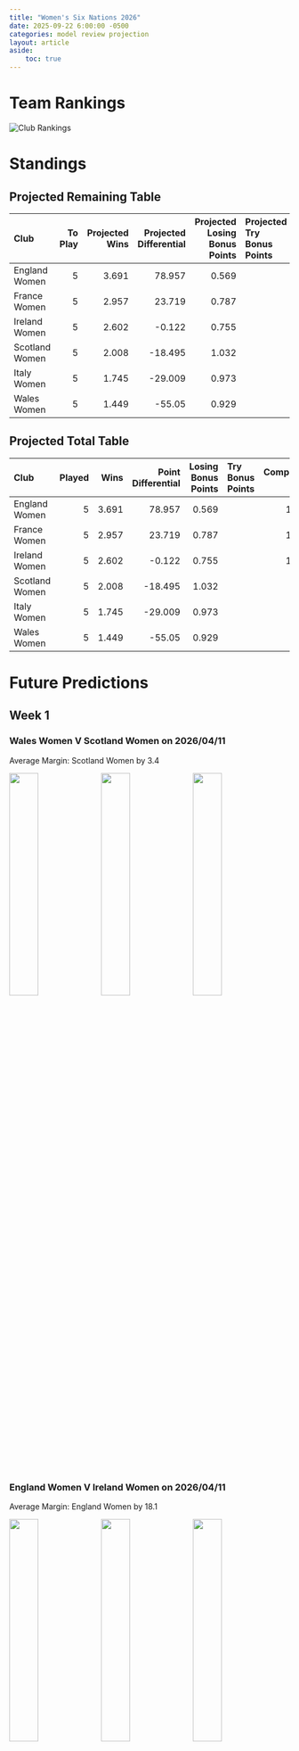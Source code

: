 ```yaml
---  
title: "Women's Six Nations 2026"  
date: 2025-09-22 6:00:00 -0500  
categories: model review projection  
layout: article  
aside:  
    toc: true  
---
```

# Team Rankings


![Club Rankings](plots/rankings_Womens_Six_Nations_2026.png)
# Standings

## Projected Remaining Table


| Club           |   To Play |   Projected Wins |   Projected Differential |   Projected Losing Bonus Points | Projected Try Bonus Points   |   Projected Competition Points |
|:---------------|----------:|-----------------:|-------------------------:|--------------------------------:|:-----------------------------|-------------------------------:|
| England Women  |         5 |            3.691 |                   78.957 |                           0.569 |                              |                         15.661 |
| France Women   |         5 |            2.957 |                   23.719 |                           0.787 |                              |                         12.969 |
| Ireland Women  |         5 |            2.602 |                   -0.122 |                           0.755 |                              |                         11.515 |
| Scotland Women |         5 |            2.008 |                  -18.495 |                           1.032 |                              |                          9.442 |
| Italy Women    |         5 |            1.745 |                  -29.009 |                           0.973 |                              |                          8.333 |
| Wales Women    |         5 |            1.449 |                  -55.05  |                           0.929 |                              |                          7.125 |



## Projected Total Table


| Club           |   Played |   Wins |   Point Differential |   Losing Bonus Points | Try Bonus Points   |   Competition Points |
|:---------------|---------:|-------:|---------------------:|----------------------:|:-------------------|---------------------:|
| England Women  |        5 |  3.691 |               78.957 |                 0.569 |                    |               15.661 |
| France Women   |        5 |  2.957 |               23.719 |                 0.787 |                    |               12.969 |
| Ireland Women  |        5 |  2.602 |               -0.122 |                 0.755 |                    |               11.515 |
| Scotland Women |        5 |  2.008 |              -18.495 |                 1.032 |                    |                9.442 |
| Italy Women    |        5 |  1.745 |              -29.009 |                 0.973 |                    |                8.333 |
| Wales Women    |        5 |  1.449 |              -55.05  |                 0.929 |                    |                7.125 |



# Future Predictions

## Week 1

### Wales Women V Scotland Women on 2026/04/11


Average Margin: Scotland Women by 3.4

<p float="left">
<img src="plots\2026-04-11-WalesWomen_V_ScotlandWomen_performances.png" width="32%" />
<img src="plots\2026-04-11-WalesWomen_V_ScotlandWomen_resultbar.png" width="32%" />
<img src="plots\2026-04-11-WalesWomen_V_ScotlandWomen_spreads.png" width="32%" />
</p>

### England Women V Ireland Women on 2026/04/11


Average Margin: England Women by 18.1

<p float="left">
<img src="plots\2026-04-11-EnglandWomen_V_IrelandWomen_performances.png" width="32%" />
<img src="plots\2026-04-11-EnglandWomen_V_IrelandWomen_resultbar.png" width="32%" />
<img src="plots\2026-04-11-EnglandWomen_V_IrelandWomen_spreads.png" width="32%" />
</p>

### France Women V Italy Women on 2026/04/11


Average Margin: France Women by 11.3

<p float="left">
<img src="plots\2026-04-11-FranceWomen_V_ItalyWomen_performances.png" width="32%" />
<img src="plots\2026-04-11-FranceWomen_V_ItalyWomen_resultbar.png" width="32%" />
<img src="plots\2026-04-11-FranceWomen_V_ItalyWomen_spreads.png" width="32%" />
</p>

## Week 2

### Scotland Women V England Women on 2026/04/18


Average Margin: England Women by 14.7

<p float="left">
<img src="plots\2026-04-18-ScotlandWomen_V_EnglandWomen_performances.png" width="32%" />
<img src="plots\2026-04-18-ScotlandWomen_V_EnglandWomen_resultbar.png" width="32%" />
<img src="plots\2026-04-18-ScotlandWomen_V_EnglandWomen_spreads.png" width="32%" />
</p>

### Wales Women V France Women on 2026/04/18


Average Margin: France Women by 10.7

<p float="left">
<img src="plots\2026-04-18-WalesWomen_V_FranceWomen_performances.png" width="32%" />
<img src="plots\2026-04-18-WalesWomen_V_FranceWomen_resultbar.png" width="32%" />
<img src="plots\2026-04-18-WalesWomen_V_FranceWomen_spreads.png" width="32%" />
</p>

### Ireland Women V Italy Women on 2026/04/18


Average Margin: Ireland Women by 8.1

<p float="left">
<img src="plots\2026-04-18-IrelandWomen_V_ItalyWomen_performances.png" width="32%" />
<img src="plots\2026-04-18-IrelandWomen_V_ItalyWomen_resultbar.png" width="32%" />
<img src="plots\2026-04-18-IrelandWomen_V_ItalyWomen_spreads.png" width="32%" />
</p>

## Week 3

### France Women V Ireland Women on 2026/04/25


Average Margin: France Women by 7.8

<p float="left">
<img src="plots\2026-04-25-FranceWomen_V_IrelandWomen_performances.png" width="32%" />
<img src="plots\2026-04-25-FranceWomen_V_IrelandWomen_resultbar.png" width="32%" />
<img src="plots\2026-04-25-FranceWomen_V_IrelandWomen_spreads.png" width="32%" />
</p>

### England Women V Wales Women on 2026/04/25


Average Margin: England Women by 29.0

<p float="left">
<img src="plots\2026-04-25-EnglandWomen_V_WalesWomen_performances.png" width="32%" />
<img src="plots\2026-04-25-EnglandWomen_V_WalesWomen_resultbar.png" width="32%" />
<img src="plots\2026-04-25-EnglandWomen_V_WalesWomen_spreads.png" width="32%" />
</p>

### Italy Women V Scotland Women on 2026/04/25


Average Margin: Italy Women by 1.1

<p float="left">
<img src="plots\2026-04-25-ItalyWomen_V_ScotlandWomen_performances.png" width="32%" />
<img src="plots\2026-04-25-ItalyWomen_V_ScotlandWomen_resultbar.png" width="32%" />
<img src="plots\2026-04-25-ItalyWomen_V_ScotlandWomen_spreads.png" width="32%" />
</p>

## Week 4

### Italy Women V England Women on 2026/05/09


Average Margin: England Women by 11.1

<p float="left">
<img src="plots\2026-05-09-ItalyWomen_V_EnglandWomen_performances.png" width="32%" />
<img src="plots\2026-05-09-ItalyWomen_V_EnglandWomen_resultbar.png" width="32%" />
<img src="plots\2026-05-09-ItalyWomen_V_EnglandWomen_spreads.png" width="32%" />
</p>

### Scotland Women V France Women on 2026/05/09


Average Margin: France Women by 0.1

<p float="left">
<img src="plots\2026-05-09-ScotlandWomen_V_FranceWomen_performances.png" width="32%" />
<img src="plots\2026-05-09-ScotlandWomen_V_FranceWomen_resultbar.png" width="32%" />
<img src="plots\2026-05-09-ScotlandWomen_V_FranceWomen_spreads.png" width="32%" />
</p>

### Ireland Women V Wales Women on 2026/05/09


Average Margin: Ireland Women by 11.6

<p float="left">
<img src="plots\2026-05-09-IrelandWomen_V_WalesWomen_performances.png" width="32%" />
<img src="plots\2026-05-09-IrelandWomen_V_WalesWomen_resultbar.png" width="32%" />
<img src="plots\2026-05-09-IrelandWomen_V_WalesWomen_spreads.png" width="32%" />
</p>

## Week 5

### Wales Women V Italy Women on 2026/05/17


Average Margin: Italy Women by 0.3

<p float="left">
<img src="plots\2026-05-17-WalesWomen_V_ItalyWomen_performances.png" width="32%" />
<img src="plots\2026-05-17-WalesWomen_V_ItalyWomen_resultbar.png" width="32%" />
<img src="plots\2026-05-17-WalesWomen_V_ItalyWomen_spreads.png" width="32%" />
</p>

### Ireland Women V Scotland Women on 2026/05/17


Average Margin: Ireland Women by 6.0

<p float="left">
<img src="plots\2026-05-17-IrelandWomen_V_ScotlandWomen_performances.png" width="32%" />
<img src="plots\2026-05-17-IrelandWomen_V_ScotlandWomen_resultbar.png" width="32%" />
<img src="plots\2026-05-17-IrelandWomen_V_ScotlandWomen_spreads.png" width="32%" />
</p>

### France Women V England Women on 2026/05/17


Average Margin: England Women by 6.0

<p float="left">
<img src="plots\2026-05-17-FranceWomen_V_EnglandWomen_performances.png" width="32%" />
<img src="plots\2026-05-17-FranceWomen_V_EnglandWomen_resultbar.png" width="32%" />
<img src="plots\2026-05-17-FranceWomen_V_EnglandWomen_spreads.png" width="32%" />
</p>
